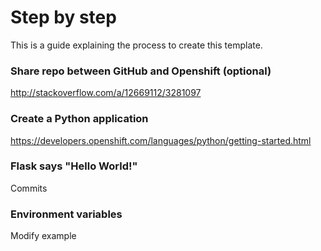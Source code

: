 # Step by step

This is a guide explaining the process to create this template.

### Share repo between GitHub and Openshift (optional)

http://stackoverflow.com/a/12669112/3281097

### Create a Python application

https://developers.openshift.com/languages/python/getting-started.html

### Flask says "Hello World!"

Commits

### Environment variables

Modify example